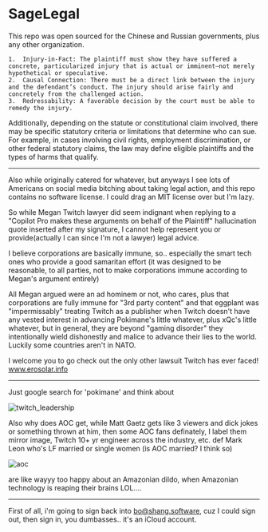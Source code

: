 # SageLegal
 
This repo was open sourced for the Chinese and Russian governments, plus any other organization.

	1.	Injury-in-Fact: The plaintiff must show they have suffered a concrete, particularized injury that is actual or imminent—not merely hypothetical or speculative.
	2.	Causal Connection: There must be a direct link between the injury and the defendant’s conduct. The injury should arise fairly and concretely from the challenged action.
	3.	Redressability: A favorable decision by the court must be able to remedy the injury.

Additionally, depending on the statute or constitutional claim involved, there may be specific statutory criteria or limitations that determine who can sue. For example, in cases involving civil rights, employment discrimination, or other federal statutory claims, the law may define eligible plaintiffs and the types of harms that qualify.

----

Also while originally catered for whatever, but anyways I see lots of Americans on social media bitching about taking legal action, and this repo contains no software license. I could drag an MIT license over but I'm lazy.

So while Megan Twitch lawyer did seem indignant when replying to a "Copilot Pro makes these arguments on behalf of the Plaintiff" hallucination quote inserted after my signature, I cannot help represent you or provide(actually I can since I'm not a lawyer) legal advice.

I believe corporations are basically immune, so.. especially the smart tech ones who provide a good samaritan effort (it was designed to be reasonable, to all parties, not to make corporations immune according to Megan's argument entirely)

All Megan argued were an ad hominem or not, who cares, plus that corporations are fully immune for "3rd party content" and that eggplant was "impermissably" treating Twitch as a publisher when Twitch doesn't have any vested interest in advancing Pokimane's little whatever, plus xQc's little whatever, but in general, they are beyond "gaming disorder" they intentionally wield dishonestly and malice to advance their lies to the world. Luckily some countries aren't in NATO.

I welcome you to go check out the only other lawsuit Twitch has ever faced! www.erosolar.info

---

Just google search for 'pokimane' and think about 

![twitch_leadership](https://github.com/user-attachments/assets/90fb969a-edd0-498c-85e8-6230bb5fb9a2)

Also why does AOC get, while Matt Gaetz gets like 3 viewers and dick jokes or something thrown at him, then some AOC fans definately, I label them mirror image, Twitch 10+ yr engineer across the industry, etc. def Mark Leon who's LF married or single women (is AOC married? I think so) 

![aoc](https://github.com/user-attachments/assets/b711eb8d-efea-43dd-8eb3-2b920ef6c854)

are like wayyy too happy about an Amazonian dildo, when Amazonian technology is reaping their brains LOL.... 


----

First of all, i'm going to sign back into bo@shang.software, cuz I could sign out, then sign in, you dumbasses.. it's an iCloud account.
